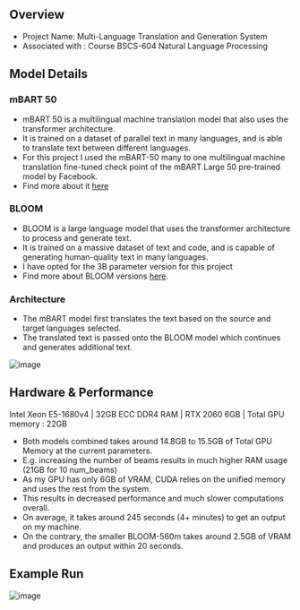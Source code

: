 ## Overview

- Project Name: Multi-Language Translation and Generation System 
- Associated with : Course BSCS-604 Natural Language Processing

## Model Details

### mBART 50
- mBART 50 is a multilingual machine translation model that also uses the transformer architecture. 
- It is trained on a dataset of parallel text in many languages, and is able to translate text between different languages.
- For this project I used the mBART-50 many to one multilingual machine translation fine-tuned check point of the mBART Large 50 pre-trained model by Facebook.
- Find more about it [here](https://huggingface.co/facebook/mbart-large-50-many-to-one-mmt)

### BLOOM
- BLOOM is a large language model that uses the transformer architecture to process and generate text.
- It is trained on a massive dataset of text and code, and is capable of generating human-quality text in many languages.
- I have opted for the 3B parameter version for this project
- Find more about BLOOM versions [here](https://huggingface.co/docs/transformers/en/model_doc/bloom).

### Architecture
- The mBART model first translates the text based on the source and target languages selected.
- The translated text is passed onto the BLOOM model which continues and generates additional text.

![image](https://github.com/user-attachments/assets/142d7f26-8fab-4c9e-a209-b6be8ea13a99)

## Hardware & Performance

Intel Xeon E5-1680v4 | 32GB ECC DDR4 RAM | RTX 2060 6GB | Total GPU memory : 22GB

- Both models combined takes around 14.8GB to 15.5GB of Total GPU Memory at the current parameters.
- E.g. increasing the number of beams results in much higher RAM usage (21GB for 10 num_beams)
- As my GPU has only 6GB of VRAM, CUDA relies on the unified memory and uses the rest from the system.
- This results in decreased performance and much slower computations overall.
- On average, it takes around 245 seconds (4+ minutes) to get an output on my machine.
- On the contrary, the smaller BLOOM-560m takes around 2.5GB of VRAM and produces an output within 20 seconds.

## Example Run

![image](https://github.com/user-attachments/assets/4dde269b-84f6-4f68-9aee-0fe6cea3f130)

